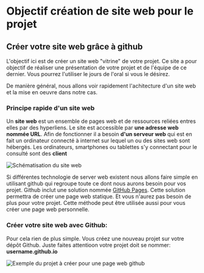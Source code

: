 # Objectif création de site web pour le projet

## Créer votre site web grâce à github

L'objectif ici est de créer un site web "vitrine" de votre projet. Ce site a pour objectif de réaliser une présentation de votre projet et de l'équipe de ce dernier. Vous pourrez l'utiliser le jours de l'oral si vous le désirez.

De manière général, nous allons voir rapidement l'achitecture d'un site web et la mise en oeuvre dans notre cas.

### Principe rapide d'un site web

Un **site web** est un ensemble de pages web et de ressources reliées entres elles par des hyperliens. Le site est accessible par **une adresse web nommée URL**. Afin de fonctionner il a besoin **d'un serveur web** qui est en fait un ordinateur connecté à internet sur lequel un ou des sites web sont hébergés. Les ordinateurs, smartphones ou tablettes s'y connectant pour le consulté sont des **client**

![Schématisation du site web](https://i0.wp.com/www.playhooky.fr/wp-content/uploads/2019/10/Playhooky.fr-Du-serveur-au-navigateur.png?resize=1024%2C385&ssl=1)

Si différentes technologie de server web existent nous allons faire simple en utilisant github qui regroupe toute ce dont nous aurons besoin pour vos projet. Github inclut une solution nommée [GitHub Pages](https://pages.github.com/). Cette solution permettra de créer une page web statique. Et vous n'aurez pas besoin de plus pour votre projet. Cette méthode peut être utilisée aussi pour vous créer une page web personnelle.

### Créer votre site web avec Github:

Pour cela rien de plus simple. Vous créez une nouveau projet sur votre dépôt Github. Juste faites attentioon votre projet doit se nommer: **username.github.io**

![Exemple du projet à créer pour une page web github](https://cdn.kastatic.org/ka-perseus-images/c6725e26e2668e6072d0905232e28dc24e34c069.png)
